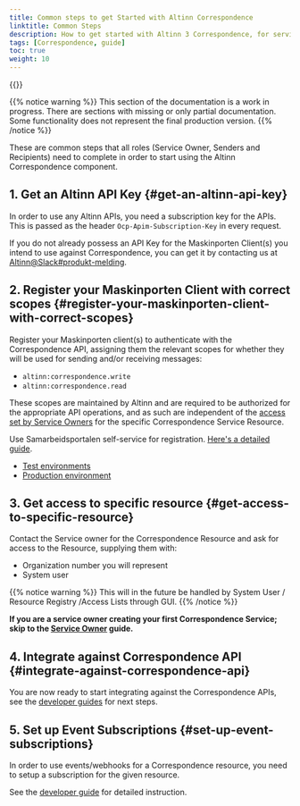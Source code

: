 ```yaml
---
title: Common steps to get Started with Altinn Correspondence
linktitle: Common Steps
description: How to get started with Altinn 3 Correspondence, for service owners, senders and recipients
tags: [Correspondence, guide]
toc: true
weight: 10
---
```


{{<children />}}

{{% notice warning  %}}
This section of the documentation is a work in progress.
There are sections with missing or only partial documentation.
Some functionality does not represent the final production version.
{{% /notice %}}

These are common steps that all roles (Service Owner, Senders and Recipients) need to complete in order to start using the Altinn Correspondence component.

## 1. Get an Altinn API Key {#get-an-altinn-api-key}

In order to use any Altinn APIs, you need a subscription key for the APIs. This is passed as the header `Ocp-Apim-Subscription-Key` in every request.

If you do not already possess an API Key for the Maskinporten Client(s) you intend to use against Correspondence, you can get it by contacting us at [Altinn@Slack#produkt-melding](https://join.slack.com/t/altinn/shared_invite/zt-7c77c9si-ZnMFwGNtab1aFdC6H_vwog).

## 2. Register your Maskinporten Client with correct scopes {#register-your-maskinporten-client-with-correct-scopes}

Register your Maskinporten client(s) to authenticate with the Correspondence API, assigning them the relevant scopes for whether they will be used for sending and/or receiving messages:

- `altinn:correspondence.write` 
- `altinn:correspondence.read` 

These scopes are maintained by Altinn and are required to be authorized for the appropriate API operations, and as such are independent of the [access set by Service Owners](../service-owner#register-a-resource-in-altinn-resource-registry) for the specific Correspondence Service Resource.

Use Samarbeidsportalen self-service for registration. [Here's a detailed guide](https://docs.digdir.no/docs/Maskinporten/maskinporten_sjolvbetjening_web#selvbetjening-som-api-konsument).

- [Test environments](https://sjolvbetjening.test.samarbeid.digdir.no/)
- [Production environment](https://sjolvbetjening.samarbeid.digdir.no/)

## 3. Get access to specific resource {#get-access-to-specific-resource}

Contact the Service owner for the Correspondence Resource and ask for access to the Resource, supplying them with:

- Organization number you will represent
- System user

{{% notice warning  %}}
This will in the future be handled by System User / Resource Registry /Access Lists through GUI.
{{% /notice %}}

**If you are a service owner creating your first Correspondence Service; skip to the [Service Owner](../service-owner/) guide.**

## 4. Integrate against Correspondence API {#integrate-against-correspondence-api}

You are now ready to start integrating against the Correspondence APIs, 
see the [developer guides](../developer-guides/) for next steps.

## 5. Set up Event Subscriptions {#set-up-event-subscriptions}

In order to use events/webhooks for a Correspondence resource, you need to setup a subscription for the given resource.

See the [developer guide](../developer-guides/events) for detailed instruction.

